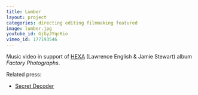 ```yaml
---
title: Lumber
layout: project
categories: directing editing filmmaking featured
image: lumber.jpg
youtube_id: GjGyJYqcKio
vimeo_id: 177193546
---
```


Music video in support of [HEXA][] (Lawrence English & Jamie Stewart)
album _Factory Photographs_.

Related press:

- [Secret Decoder](http://www.secretdecoder.net/video/2016/11/09/video-premiere-hexa-lumber/)

[hexa]: https://lawrenceenglish.bandcamp.com/album/hexa-factory-photographs
